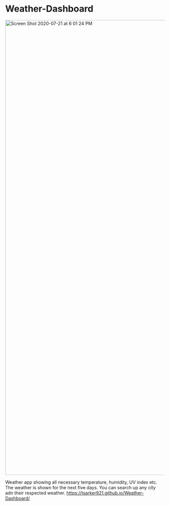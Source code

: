 # Weather-Dashboard
<img width="1440" alt="Screen Shot 2020-07-21 at 6 01 24 PM" src="https://user-images.githubusercontent.com/67039558/88111631-460f1c00-cb7c-11ea-90b4-5df396c5aefc.png">

Weather app showing all necessary temperature, humidity, UV index etc. The weather is shown for the next five days. You can search up any city adn their respected weather.
https://tsarker921.github.io/Weather-Dashboard/
